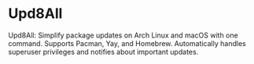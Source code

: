 # Upd8All
Upd8All: Simplify package updates on Arch Linux and macOS with one command. Supports Pacman, Yay, and Homebrew. Automatically handles superuser privileges and notifies about important updates.
